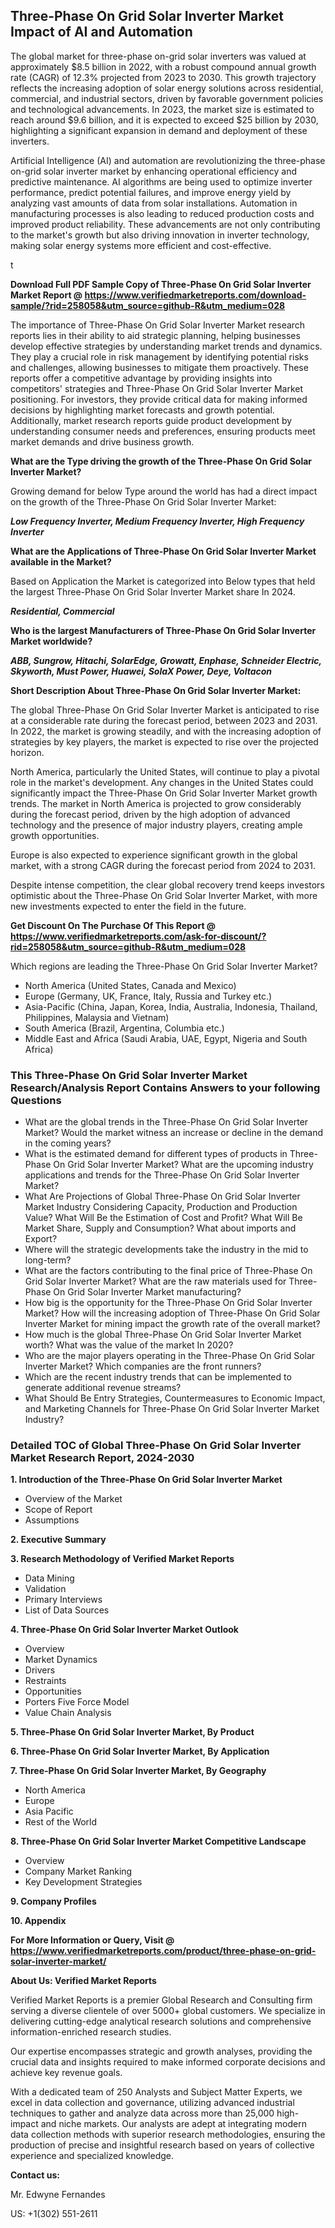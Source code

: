 <h2>Three-Phase On Grid Solar Inverter Market Impact of AI and Automation</h2><p>The global market for three-phase on-grid solar inverters was valued at approximately $8.5 billion in 2022, with a robust compound annual growth rate (CAGR) of 12.3% projected from 2023 to 2030. This growth trajectory reflects the increasing adoption of solar energy solutions across residential, commercial, and industrial sectors, driven by favorable government policies and technological advancements. In 2023, the market size is estimated to reach around $9.6 billion, and it is expected to exceed $25 billion by 2030, highlighting a significant expansion in demand and deployment of these inverters.</p><p>Artificial Intelligence (AI) and automation are revolutionizing the three-phase on-grid solar inverter market by enhancing operational efficiency and predictive maintenance. AI algorithms are being used to optimize inverter performance, predict potential failures, and improve energy yield by analyzing vast amounts of data from solar installations. Automation in manufacturing processes is also leading to reduced production costs and improved product reliability. These advancements are not only contributing to the market's growth but also driving innovation in inverter technology, making solar energy systems more efficient and cost-effective.</p>t</p><p id="" class=""><strong>Download Full PDF Sample Copy of Three-Phase On Grid Solar Inverter Market Report @ <a href="https://www.verifiedmarketreports.com/download-sample/?rid=258058&utm_source=github-R&utm_medium=028" target="_blank">https://www.verifiedmarketreports.com/download-sample/?rid=258058&utm_source=github-R&utm_medium=028</a></strong></p><p>The importance of&nbsp;Three-Phase On Grid Solar Inverter Market research reports lies in their ability to aid strategic planning, helping businesses develop effective strategies by understanding market trends and dynamics. They play a crucial role in risk management by identifying potential risks and challenges, allowing businesses to mitigate them proactively. These reports offer a competitive advantage by providing insights into competitors' strategies and Three-Phase On Grid Solar Inverter Market positioning. For investors, they provide critical data for making informed decisions by highlighting market forecasts and growth potential. Additionally, market research reports guide product development by understanding consumer needs and preferences, ensuring products meet market demands and drive business growth.</p><p><strong>What are the&nbsp;Type driving the growth of the Three-Phase On Grid Solar Inverter Market?</strong></p><p id="" class="">Growing demand for below Type around the world has had a direct impact on the growth of the Three-Phase On Grid Solar Inverter Market:</p><em><strong>Low Frequency Inverter, Medium Frequency Inverter, High Frequency Inverter</strong></em></p><strong>What are the&nbsp;Applications&nbsp;of Three-Phase On Grid Solar Inverter Market available in the Market?</strong></p><p id="" class="">Based on Application the Market is categorized into Below types that held the largest Three-Phase On Grid Solar Inverter Market share In 2024.</p><em><strong>Residential, Commercial</strong></em></p><strong>Who is the largest Manufacturers of Three-Phase On Grid Solar Inverter Market worldwide?</strong></p><p><em><strong>ABB, Sungrow, Hitachi, SolarEdge, Growatt, Enphase, Schneider Electric, Skyworth, Must Power, Huawei, SolaX Power, Deye, Voltacon</strong></em></p><p id="" class=""><strong>Short Description About Three-Phase On Grid Solar Inverter Market:</strong></p><p>The global Three-Phase On Grid Solar Inverter Market is anticipated to rise at a considerable rate during the forecast period, between 2023 and 2031. In 2022, the market is growing steadily, and with the increasing adoption of strategies by key players, the market is expected to rise over the projected horizon.</p><p>North America, particularly the United States, will continue to play a pivotal role in the market's development. Any changes in the United States could significantly impact the Three-Phase On Grid Solar Inverter Market growth trends. The market in North America is projected to grow considerably during the forecast period, driven by the high adoption of advanced technology and the presence of major industry players, creating ample growth opportunities.</p><p>Europe is also expected to experience significant growth in the global market, with a strong CAGR during the forecast period from 2024 to 2031.</p><p>Despite intense competition, the clear global recovery trend keeps investors optimistic about the Three-Phase On Grid Solar Inverter Market, with more new investments expected to enter the field in the future.</p><p id="" class=""><strong>Get Discount On The Purchase Of This Report @ <a href="https://www.verifiedmarketreports.com/ask-for-discount/?rid=258058&utm_source=github-R&utm_medium=028" target="_blank">https://www.verifiedmarketreports.com/ask-for-discount/?rid=258058&utm_source=github-R&utm_medium=028</a></strong></p>Which regions are leading the Three-Phase On Grid Solar Inverter Market?</p><ul><li>North America (United States, Canada and Mexico)</li><li>Europe (Germany, UK, France, Italy, Russia and Turkey etc.)</li><li>Asia-Pacific (China, Japan, Korea, India, Australia, Indonesia, Thailand, Philippines, Malaysia and Vietnam)</li><li>South America (Brazil, Argentina, Columbia etc.)</li><li>Middle East and Africa (Saudi Arabia, UAE, Egypt, Nigeria and South Africa)</li></ul><h3 id="" class="">This Three-Phase On Grid Solar Inverter Market Research/Analysis Report Contains Answers to your following Questions</h3><ul><li>What are the global trends in the Three-Phase On Grid Solar Inverter Market? Would the market witness an increase or decline in the demand in the coming years?</li><li>What is the estimated demand for different types of products in Three-Phase On Grid Solar Inverter Market? What are the upcoming industry applications and trends for the Three-Phase On Grid Solar Inverter Market?</li><li>What Are Projections of Global Three-Phase On Grid Solar Inverter Market Industry Considering Capacity, Production and Production Value? What Will Be the Estimation of Cost and Profit? What Will Be Market Share, Supply and Consumption? What about imports and Export?</li><li>Where will the strategic developments take the industry in the mid to long-term?</li><li>What are the factors contributing to the final price of Three-Phase On Grid Solar Inverter Market? What are the raw materials used for Three-Phase On Grid Solar Inverter Market manufacturing?</li><li>How big is the opportunity for the Three-Phase On Grid Solar Inverter Market? How will the increasing adoption of Three-Phase On Grid Solar Inverter Market for mining impact the growth rate of the overall market?</li><li>How much is the global Three-Phase On Grid Solar Inverter Market worth? What was the value of the market In 2020?</li><li>Who are the major players operating in the Three-Phase On Grid Solar Inverter Market? Which companies are the front runners?</li><li>Which are the recent industry trends that can be implemented to generate additional revenue streams?</li><li>What Should Be Entry Strategies, Countermeasures to Economic Impact, and Marketing Channels for Three-Phase On Grid Solar Inverter Market Industry?</li></ul><h3 id="" class="">Detailed TOC of Global Three-Phase On Grid Solar Inverter Market Research Report, 2024-2030</h3><p id="" class=""><strong>1. Introduction of the Three-Phase On Grid Solar Inverter Market</strong></p><ul><li>Overview of the Market</li><li>Scope of Report</li><li>Assumptions</li></ul><p id="" class=""><strong>2. Executive Summary</strong></p><p id="" class=""><strong>3. Research Methodology of Verified Market Reports</strong></p><ul><li>Data Mining</li><li>Validation</li><li>Primary Interviews</li><li>List of Data Sources</li></ul><p id="" class=""><strong>4. Three-Phase On Grid Solar Inverter Market Outlook</strong></p><ul><li>Overview</li><li>Market Dynamics</li><li>Drivers</li><li>Restraints</li><li>Opportunities</li><li>Porters Five Force Model</li><li>Value Chain Analysis</li></ul><p id="" class=""><strong>5. Three-Phase On Grid Solar Inverter Market, By Product</strong></p><p id="" class=""><strong>6. Three-Phase On Grid Solar Inverter Market, By Application</strong></p><p id="" class=""><strong>7. Three-Phase On Grid Solar Inverter Market, By Geography</strong></p><ul><li>North America</li><li>Europe</li><li>Asia Pacific</li><li>Rest of the World</li></ul><p id="" class=""><strong>8. Three-Phase On Grid Solar Inverter Market Competitive Landscape</strong></p><ul><li>Overview</li><li>Company Market Ranking</li><li>Key Development Strategies</li></ul><p id="" class=""><strong>9. Company Profiles</strong></p><p id="" class=""><strong>10. Appendix</strong></p><p id="" class=""><strong>For More Information or Query, Visit @ <a href="https://www.verifiedmarketreports.com/product/three-phase-on-grid-solar-inverter-market/" target="_blank">https://www.verifiedmarketreports.com/product/three-phase-on-grid-solar-inverter-market/</a></strong></p><p id="" class=""><strong>About Us: Verified Market Reports</strong></p><p id="" class="">Verified Market Reports is a premier Global Research and Consulting firm serving a diverse clientele of over 5000+ global customers. We specialize in delivering cutting-edge analytical research solutions and comprehensive information-enriched research studies.</p><p id="" class="">Our expertise encompasses strategic and growth analyses, providing the crucial data and insights required to make informed corporate decisions and achieve key revenue goals.</p><p id="" class="">With a dedicated team of 250 Analysts and Subject Matter Experts, we excel in data collection and governance, utilizing advanced industrial techniques to gather and analyze data across more than 25,000 high-impact and niche markets. Our analysts are adept at integrating modern data collection methods with superior research methodologies, ensuring the production of precise and insightful research based on years of collective experience and specialized knowledge.</p><p id="" class=""><strong>Contact us:</strong></p><p id="" class="">Mr. Edwyne Fernandes</p><p id="" class="">US: +1(302) 551-2611</p>